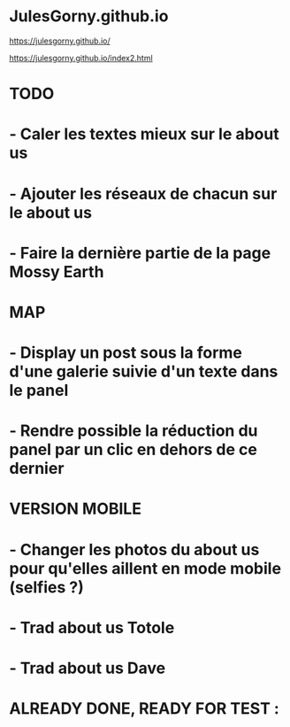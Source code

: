 # JulesGorny.github.io
https://julesgorny.github.io/

https://julesgorny.github.io/index2.html

# TODO
# - Caler les textes mieux sur le about us
# - Ajouter les réseaux de chacun sur le about us
# - Faire la dernière partie de la page Mossy Earth

# MAP 
# - Display un post sous la forme d'une galerie suivie d'un texte dans le panel
# - Rendre possible la réduction du panel par un clic en dehors de ce dernier

# VERSION MOBILE
# - Changer les photos du about us pour qu'elles aillent en mode mobile (selfies ?)

# - Trad about us Totole
# - Trad about us Dave


# ALREADY DONE, READY FOR TEST :